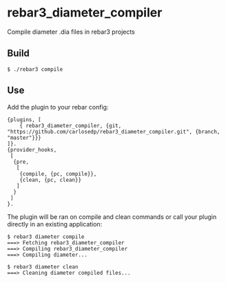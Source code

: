 rebar3_diameter_compiler
=====

Compile diameter .dia files in rebar3 projects

Build
-----

    $ ./rebar3 compile

Use
---

Add the plugin to your rebar config:

    {plugins, [
        { rebar3_diameter_compiler, {git, "https://github.com/carlosedp/rebar3_diameter_compiler.git", {branch, "master"}}}
    ]}.
    {provider_hooks,
     [
      {pre,
       [
        {compile, {pc, compile}},
        {clean, {pc, clean}}
       ]
      }
     ]
    }.

The plugin will be ran on compile and clean commands or call your plugin directly in an existing application:

    $ rebar3 diameter compile
    ===> Fetching rebar3_diameter_compiler
    ===> Compiling rebar3_diameter_compiler
    ===> Compiling diameter...

    $ rebar3 diameter clean
    ===> Cleaning diameter compiled files...

